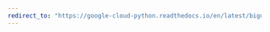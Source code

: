 ```yaml
---
redirect_to: "https://google-cloud-python.readthedocs.io/en/latest/bigquery/changelog.html"
---
```

